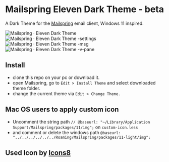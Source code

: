 # Mailspring Eleven Dark Theme - beta


A Dark Theme for the [Mailspring](http://www.getmailspring.com/) email client, Windows 11 inspired.

![Mailspring · Eleven Dark Theme](https://user-images.githubusercontent.com/24461557/124295049-ac583900-db58-11eb-91a8-02f7d58c4610.png)
![Mailspring · Eleven Dark Theme -settings](https://user-images.githubusercontent.com/24461557/124294964-99ddff80-db58-11eb-9e61-edcc3d5fd727.png)
![Mailspring · Eleven Dark Theme -msg](https://user-images.githubusercontent.com/24461557/124291142-89c42100-db54-11eb-831f-ad32f1201946.png)
![Mailspring · Eleven Dark Theme -v-pane](https://user-images.githubusercontent.com/24461557/124291269-b2e4b180-db54-11eb-8a1d-f32f1d2f083d.png)

  
## Install

- clone this repo on your pc or download it.<br>
- open Mailspring, go to `Edit > Install Theme` and select downloaded theme folder.<br>
- change the current theme via `Edit > Change Theme.`

## Mac OS users to apply custom icon
- Uncomment the string path `// @baseurl: "~/Library/Application Support/Mailspring/packages/11/img";`  on `custom-icon.less`
- and comment or delete the windows path `@baseurl: "../../../../../../Roaming/Mailspring/packages/11-light/img";`
 ## Used Icon by <a target="_blank" href="https://icons8.com">Icons8</a>
